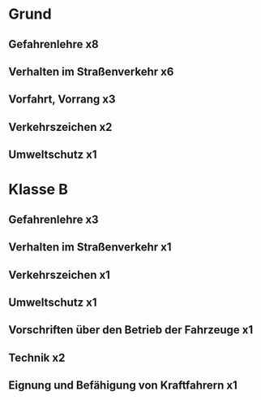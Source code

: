 # Grund
## Gefahrenlehre x8
## Verhalten im Straßenverkehr x6
## Vorfahrt, Vorrang x3
## Verkehrszeichen x2
## Umweltschutz x1
# Klasse B
## Gefahrenlehre x3
## Verhalten im Straßenverkehr x1
## Verkehrszeichen x1
## Umweltschutz x1
## Vorschriften über den Betrieb der Fahrzeuge x1
## Technik x2
## Eignung und Befähigung von Kraftfahrern x1
